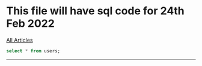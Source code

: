 # This file will have sql code for 24th Feb 2022

[All Articles](/sql-notes-2022)  

```sql
select * from users;
```

---
